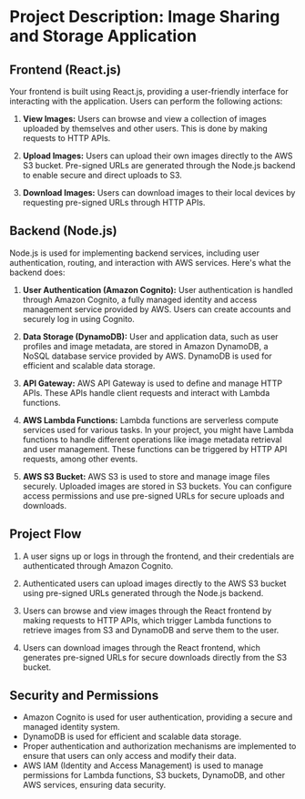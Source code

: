 # Project Description: Image Sharing and Storage Application

## Frontend (React.js)

Your frontend is built using React.js, providing a user-friendly interface for interacting with the application. Users can perform the following actions:

1. **View Images:** Users can browse and view a collection of images uploaded by themselves and other users. This is done by making requests to HTTP APIs.

2. **Upload Images:** Users can upload their own images directly to the AWS S3 bucket. Pre-signed URLs are generated through the Node.js backend to enable secure and direct uploads to S3.

3. **Download Images:** Users can download images to their local devices by requesting pre-signed URLs through HTTP APIs.

## Backend (Node.js)

Node.js is used for implementing backend services, including user authentication, routing, and interaction with AWS services. Here's what the backend does:

1. **User Authentication (Amazon Cognito):** User authentication is handled through Amazon Cognito, a fully managed identity and access management service provided by AWS. Users can create accounts and securely log in using Cognito.

2. **Data Storage (DynamoDB):** User and application data, such as user profiles and image metadata, are stored in Amazon DynamoDB, a NoSQL database service provided by AWS. DynamoDB is used for efficient and scalable data storage.

3. **API Gateway:** AWS API Gateway is used to define and manage HTTP APIs. These APIs handle client requests and interact with Lambda functions.

4. **AWS Lambda Functions:** Lambda functions are serverless compute services used for various tasks. In your project, you might have Lambda functions to handle different operations like image metadata retrieval and user management. These functions can be triggered by HTTP API requests, among other events.

5. **AWS S3 Bucket:** AWS S3 is used to store and manage image files securely. Uploaded images are stored in S3 buckets. You can configure access permissions and use pre-signed URLs for secure uploads and downloads.

## Project Flow

1. A user signs up or logs in through the frontend, and their credentials are authenticated through Amazon Cognito.

2. Authenticated users can upload images directly to the AWS S3 bucket using pre-signed URLs generated through the Node.js backend.

3. Users can browse and view images through the React frontend by making requests to HTTP APIs, which trigger Lambda functions to retrieve images from S3 and DynamoDB and serve them to the user.

4. Users can download images through the React frontend, which generates pre-signed URLs for secure downloads directly from the S3 bucket.

## Security and Permissions

- Amazon Cognito is used for user authentication, providing a secure and managed identity system.
- DynamoDB is used for efficient and scalable data storage.
- Proper authentication and authorization mechanisms are implemented to ensure that users can only access and modify their data.
- AWS IAM (Identity and Access Management) is used to manage permissions for Lambda functions, S3 buckets, DynamoDB, and other AWS services, ensuring data security.
